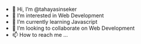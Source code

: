 - 👋 Hi, I’m @tahayasinseker
- 👀 I’m interested in Web Development
- 🌱 I’m currently learning Javascript
- 💞️ I’m looking to collaborate on Web Development
- 📫 How to reach me ...

<!---
tahayasinseker/tahayasinseker is a ✨ special ✨ repository because its `README.md` (this file) appears on your GitHub profile.
You can click the Preview link to take a look at your changes.
--->

